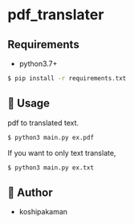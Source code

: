 pdf_translater
====
## Requirements
- python3.7+

```bash
$ pip install -r requirements.txt
```

## :blue_heart: Usage
pdf to translated text.

```bash
$ python3 main.py ex.pdf
```

If you want to only text translate,

```bash
$ python3 main.py ex.txt
```

## :poop: Author

- koshipakaman 
